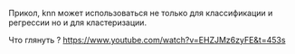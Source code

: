 Прикол, knn может использоваться не только для классификации и  регрессии но и для кластеризации. 


















Что глянуть ?
https://www.youtube.com/watch?v=EHZJMz6zyFE&t=453s
